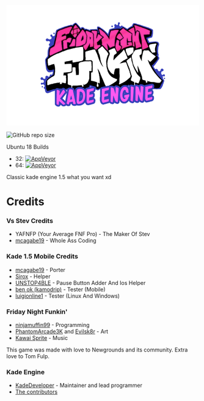 ![Kade Engine logo](assets/preload/images/KadeEngineLogo.png)

![GitHub repo size](https://img.shields.io/github/repo-size/mcagabe19/Vs-Stev-Kade-Engine-AGAIN)

Ubuntu 18 Builds
* 32: [![AppVeyor](https://img.shields.io/appveyor/build/mcagabe19/kade-engine-1-5-mobile-ubuntu18-04-32)](https://ci.appveyor.com/project/mcagabe19/kade-engine-1-5-mobile-ubuntu18-04-32/branch/master/artifacts)
* 64: [![AppVeyor](https://img.shields.io/appveyor/build/mcagabe19/kade-engine-1-5-mobile-ubuntu18-04-64)](https://ci.appveyor.com/project/mcagabe19/kade-engine-1-5-mobile-ubuntu18-04-64/branch/master/artifacts)

Classic kade engine 1.5 what you want xd

# Credits
### Vs Stev Credits
 - YAFNFP (Your Average FNF Pro) - The Maker Of Stev
 - [mcagabe19](https://github.com/mcagabe19) - Whole Ass Coding
### Kade 1.5 Mobile Credits
 - [mcagabe19](https://github.com/mcagabe19) - Porter
 - [Sirox](https://github.com/sirox228) - Helper
 - [UNSTOP4BLE](https://github.com/unstop4ble) - Pause Button Adder And Ios Helper
 - [ben ok (kamodrip)](https://github.com/Akhia11) - Tester (Mobile)
 - [luigionline1](https://github.com/luigionline1) - Tester (Linux And Windows)
### Friday Night Funkin'
 - [ninjamuffin99](https://twitter.com/ninja_muffin99) - Programming
 - [PhantomArcade3K](https://twitter.com/phantomarcade3k) and [Evilsk8r](https://twitter.com/evilsk8r) - Art
 - [Kawai Sprite](https://twitter.com/kawaisprite) - Music

This game was made with love to Newgrounds and its community. Extra love to Tom Fulp.
### Kade Engine
- [KadeDeveloper](https://twitter.com/KadeDeveloper) - Maintainer and lead programmer
- [The contributors](https://github.com/KadeDev/Kade-Engine/graphs/contributors)
